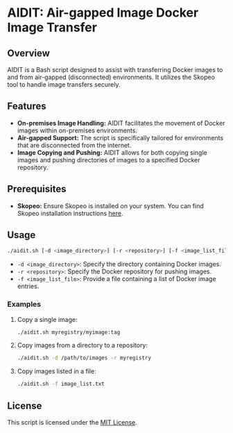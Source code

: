 # AIDIT: Air-gapped Image Docker Image Transfer

## Overview

AIDIT is a Bash script designed to assist with transferring Docker images to and from air-gapped (disconnected) environments. It utilizes the Skopeo tool to handle image transfers securely.

## Features

- **On-premises Image Handling:** AIDIT facilitates the movement of Docker images within on-premises environments.
- **Air-gapped Support:** The script is specifically tailored for environments that are disconnected from the internet.
- **Image Copying and Pushing:** AIDIT allows for both copying single images and pushing directories of images to a specified Docker repository.

## Prerequisites

- **Skopeo:** Ensure Skopeo is installed on your system. You can find Skopeo installation instructions [here](https://github.com/containers/skopeo#installation).

## Usage

```bash
./aidit.sh [-d <image_directory>] [-r <repository>] [-f <image_list_file>] <image_entry>
```

- `-d <image_directory>`: Specify the directory containing Docker images.
- `-r <repository>`: Specify the Docker repository for pushing images.
- `-f <image_list_file>`: Provide a file containing a list of Docker image entries.

### Examples

1. Copy a single image:

    ```bash
    ./aidit.sh myregistry/myimage:tag
    ```

2. Copy images from a directory to a repository:

    ```bash
    ./aidit.sh -d /path/to/images -r myregistry
    ```

3. Copy images listed in a file:

    ```bash
    ./aidit.sh -f image_list.txt
    ```

## License

This script is licensed under the [MIT License](LICENSE).

